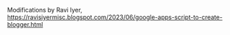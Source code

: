 Modifications by Ravi Iyer,
https://ravisiyermisc.blogspot.com/2023/06/google-apps-script-to-create-blogger.html
